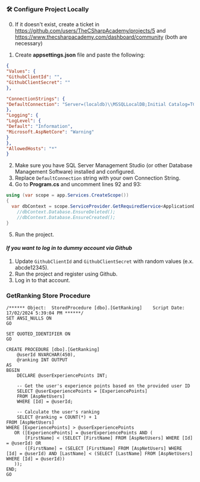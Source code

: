 ### 🛠️ Configure Project Locally

0. If it doesn't exist, create a ticket in https://github.com/users/TheCSharpAcademy/projects/5 and https://www.thecsharpacademy.com/dashboard/community (both are necessary)

1. Create **appsettings.json** file and paste the following:

``` appsettings.json
{
"Values": {
"GithubClientId": "",
"GithubClientSecret": ""
},

"ConnectionStrings": {
"DefaultConnection": "Server=(localdb)\\MSSQLLocalDB;Initial Catalog=TCSA_V2; Integrated Security=true;"
},
"Logging": {
"LogLevel": {
"Default": "Information",
"Microsoft.AspNetCore": "Warning"
}
},
"AllowedHosts": "*"
}
```

2. Make sure you have SQL Server Management Studio (or other Database 
   Management Software) installed and configured.
3. Replace ```DefaultConnection``` string with your own Connection String.
4. Go to **Program.cs** and uncomment lines 92 and 93:

```Program.cs
using (var scope = app.Services.CreateScope())
{
  var dbContext = scope.ServiceProvider.GetRequiredService<ApplicationDbContext>();
    //dbContext.Database.EnsureDeleted();
    //dbContext.Database.EnsureCreated();
}
```

5. Run the project.

#### _If you want to log in to dummy account via Github_

1. Update ```GithubClientId``` and ```GithubClientSecret``` 
   with random values (e.x. abcde12345).
2. Run the project and register using Github.
3. Log in to that account.




### GetRanking Store Procedure

```
/****** Object:  StoredProcedure [dbo].[GetRanking]    Script Date: 17/02/2024 5:39:04 PM ******/
SET ANSI_NULLS ON
GO

SET QUOTED_IDENTIFIER ON
GO

CREATE PROCEDURE [dbo].[GetRanking]
    @userId NVARCHAR(450),
    @ranking INT OUTPUT
AS
BEGIN
    DECLARE @userExperiencePoints INT;

    -- Get the user's experience points based on the provided user ID
    SELECT @userExperiencePoints = [ExperiencePoints]
    FROM [AspNetUsers]
    WHERE [Id] = @userId;

    -- Calculate the user's ranking
    SELECT @ranking = COUNT(*) + 1
FROM [AspNetUsers]
WHERE [ExperiencePoints] > @userExperiencePoints
   OR ([ExperiencePoints] = @userExperiencePoints AND (
       [FirstName] < (SELECT [FirstName] FROM [AspNetUsers] WHERE [Id] = @userId) OR
       ([FirstName] = (SELECT [FirstName] FROM [AspNetUsers] WHERE [Id] = @userId) AND [LastName] < (SELECT [LastName] FROM [AspNetUsers] WHERE [Id] = @userId))
   ));
END;
GO
```

